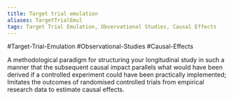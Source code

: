 ```yaml
---
title: Target trial emulation
aliases: TargetTrialEmul
tags: Target Trial Emulation, Observational Studies, Causal Effects
---
```


#Target-Trial-Emulation #Observational-Studies #Causal-Effects

A methodological paradigm for structuring your longitudinal study in such a manner that the subsequent causal impact parallels what would have been derived if a controlled experiment could have been practically implemented; Imitates the outcomes of randomised controlled trials from empirical research data to estimate causal effects.